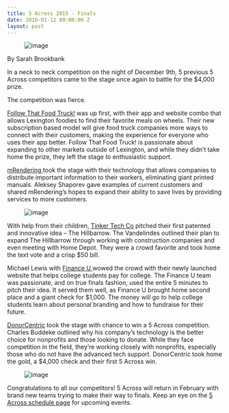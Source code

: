 ```yaml
---
title: 5 Across 2015 - Finals
date: 2016-01-12 00:00:00 Z
layout: post
---
```

 
<figure data-orig-width="640" data-orig-height="426" class="tmblr-full"><img src="https://66.media.tumblr.com/67527b269736d88b6b8593c534836b49/tumblr_inline_o0uucy8TTp1spm8pc_540.jpg" alt="image" data-orig-width="640" data-orig-height="426"/></figure><p>By Sarah Brookbank</p><p>

In a neck to neck competition on the night of December 9th, 5 previous 5 Across competitors came to the stage once again to battle for the $4,000 prize.

</p><p>The competition was fierce.</p><p><a href="http://lexingtonfoodtrucks.com/" target="_blank">Follow That Food Truck!</a> was up first, with their app and website combo that allows Lexington foodies to find their favorite meals on wheels. Their new subscription based model will give food truck companies more ways to connect with their customers, making the experience for everyone who uses their app better. Follow That Food Truck! is passionate about expanding to other markets outside of Lexington, and while they didn’t take home the prize, they left the stage to enthusiastic support. </p><p><a href="http://www.mrendering.com/" target="_blank">mRendering </a>took the stage with their technology that allows companies to distribute important information to their workers, eliminating giant printed manuals. Aleksey Shaporev gave examples of current customers and shared mRendering’s hopes to expand their ability to save lives by providing services to more customers.</p><figure data-orig-width="640" data-orig-height="426" class="tmblr-full"><img src="https://66.media.tumblr.com/7119149d6dfd0ce4b4b3ef32fe34d94d/tumblr_inline_o0uutv9qDw1spm8pc_540.jpg" alt="image" data-orig-width="640" data-orig-height="426"/></figure><p>With help from their children, <a href="http://thehillbarrow.com/" target="_blank">Tinker Tech Co</a> pitched their first patented and innovative idea – The Hillbarrow. The Vandelindes outlined their plan to expand The Hillbarrow through working with construction companies and even meeting with Home Depot. They were a crowd favorite and took home the text vote and a crisp $50 bill.</p><p>Michael Lewis with <a href="https://www.financeu.org/" target="_blank">Finance U </a>wowed the crowd with their newly launched website that helps college students pay for college. The Finance U team was passionate, and on true finals fashion, used the entire 5 minutes to pitch their idea. It served them well, as Finance U brought home second place and a giant check for $1,000. The money will go to help college students learn about personal branding and how to fundraise for their future.</p><p><a href="http://www.donorcentric.co/" target="_blank">DonorCentric</a> took the stage with chance to win a 5 Across competition. Charles Buddeke outlined why his company’s technology is the better choice for nonprofits and those looking to donate. While they face competition in the field, they’re working closely with nonprofits, especially those who do not have the advanced tech support. DonorCentric took home the gold, a $4,000 check and their first 5 Across win.<br/></p><figure data-orig-width="640" data-orig-height="426" class="tmblr-full"><img src="https://66.media.tumblr.com/ae2a1ae570940233a59b0b041358ad45/tumblr_inline_o0uuj06Okb1spm8pc_540.jpg" alt="image" data-orig-width="640" data-orig-height="426"/></figure><p>Congratulations to all our competitors! 5 Across will return in February with brand new teams trying to make their way to finals.  Keep an eye on the <a href="http://www.5across.org/schedule/" target="_blank">5 Across schedule page</a> for upcoming events.</p>
